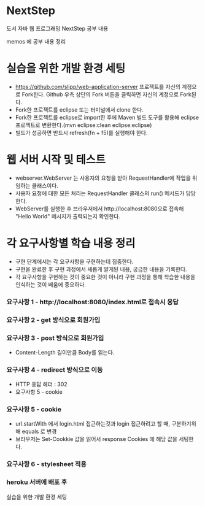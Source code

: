 # NextStep
도서 자바 웹 프로그래밍 NextStep 공부 내용

memos 에 공부 내용 정리


# 실습을 위한 개발 환경 세팅
* https://github.com/slipp/web-application-server 프로젝트를 자신의 계정으로 Fork한다. Github 우측 상단의 Fork 버튼을 클릭하면 자신의 계정으로 Fork된다.
* Fork한 프로젝트를 eclipse 또는 터미널에서 clone 한다.
* Fork한 프로젝트를 eclipse로 import한 후에 Maven 빌드 도구를 활용해 eclipse 프로젝트로 변환한다.(mvn eclipse:clean eclipse:eclipse)
* 빌드가 성공하면 반드시 refresh(fn + f5)를 실행해야 한다.

# 웹 서버 시작 및 테스트
* webserver.WebServer 는 사용자의 요청을 받아 RequestHandler에 작업을 위임하는 클래스이다.
* 사용자 요청에 대한 모든 처리는 RequestHandler 클래스의 run() 메서드가 담당한다.
* WebServer를 실행한 후 브라우저에서 http://localhost:8080으로 접속해 "Hello World" 메시지가 출력되는지 확인한다.

# 각 요구사항별 학습 내용 정리
* 구현 단계에서는 각 요구사항을 구현하는데 집중한다. 
* 구현을 완료한 후 구현 과정에서 새롭게 알게된 내용, 궁금한 내용을 기록한다.
* 각 요구사항을 구현하는 것이 중요한 것이 아니라 구현 과정을 통해 학습한 내용을 인식하는 것이 배움에 중요하다. 

### 요구사항 1 - http://localhost:8080/index.html로 접속시 응답

### 요구사항 2 - get 방식으로 회원가입

### 요구사항 3 - post 방식으로 회원가입
* Content-Length 길이만큼 Body를 읽는다.

### 요구사항 4 - redirect 방식으로 이동
* HTTP 응답 헤더 : 302
* 요구사항 5 - cookie

### 요구사항 5 - cookie
* url.startWith 에서 login.html 접근하는것과 login  접근하려고 할 때, 구분하기위해 equals 로 변경
* 브라우저는 Set-Cookkie 값을 읽어서 response Cookies 에 해당 값을 세팅한다.

### 요구사항 6 - stylesheet 적용

### heroku 서버에 배포 후
실습을 위한 개발 환경 세팅
